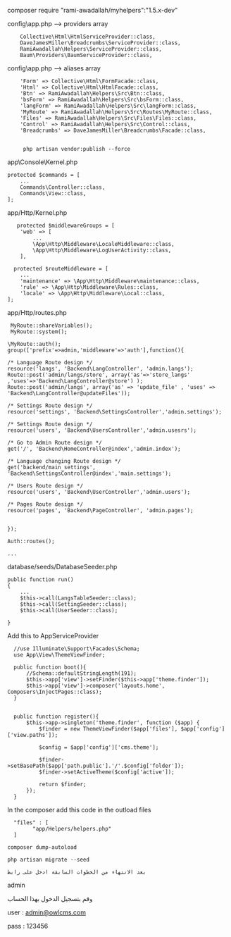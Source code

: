 composer require "rami-awadallah/myhelpers":"1.5.x-dev"
   
config\app.php  --> providers array

        Collective\Html\HtmlServiceProvider::class,
        DaveJamesMiller\Breadcrumbs\ServiceProvider::class,
        RamiAwadallah\Helpers\ServiceProvider::class,
        Baum\Providers\BaumServiceProvider::class,


config\app.php  --> aliases array
  
        'Form' => Collective\Html\FormFacade::class,
        'Html' => Collective\Html\HtmlFacade::class,
        'Btn' => RamiAwadallah\Helpers\Src\Btn::class,
        'bsForm' => RamiAwadallah\Helpers\Src\bsForm::class,
        'langForm' => RamiAwadallah\Helpers\Src\langForm::class,
        'MyRoute' => RamiAwadallah\Helpers\Src\Routes\MyRoute::class,
        'Files' => RamiAwadallah\Helpers\Src\Files\Files::class,
        'Control' => RamiAwadallah\Helpers\Src\Control::class,
        'Breadcrumbs' => DaveJamesMiller\Breadcrumbs\Facade::class,

 
         php artisan vendor:publish --force


app\Console\Kernel.php

    protected $commands = [
        ...
        Commands\Controller::class,
        Commands\View::class,    
    ];

    
app/Http/Kernel.php


       protected $middlewareGroups = [
        'web' => [
            ...
            \App\Http\Middleware\LocaleMiddleware::class,
            \App\Http\Middleware\LogUserActivity::class,
        ],

      protected $routeMiddleware = [
        ...
        'maintenance' => \App\Http\Middleware\maintenance::class,
        'rule' => \App\Http\Middleware\Rules::class,
        'locale' => \App\Http\Middleware\Local::class,
    ];

app/Http/routes.php


     MyRoute::shareVariables();
     MyRoute::system();

    \MyRoute::auth();
    group(['prefix'=>admin,'middleware'=>'auth'],function(){

    /* Language Route design */
    resource('langs', 'Backend\LangController', 'admin.langs');
    Route::post('admin/langs/store', array('as'=>'store_langs' ,'uses'=>'Backend\LangController@store') );
    Route::post('admin/langs', array('as' => 'update_file' , 'uses' => 'Backend\LangController@updateFiles'));

    /* Settings Route design */
    resource('settings', 'Backend\SettingsController','admin.settings');

    /* Settings Route design */
    resource('users', 'Backend\UsersController','admin.usesrs');

    /* Go to Admin Route design */
    get('/', 'Backend\HomeController@index','admin.index');

    /* Language changing Route design */
    get('backend/main_settings', 'Backend\SettingsController@index','main.settings');

    /* Users Route design */
    resource('users', 'Backend\UserController','admin.users');

    /* Pages Route design */
    resource('pages', 'Backend\PageController', 'admin.pages');


    });

    Auth::routes();

    ...

database/seeds/DatabaseSeeder.php

    public function run()
    {
        ...
        $this->call(LangsTableSeeder::class);
        $this->call(SettingSeeder::class);
        $this->call(UserSeeder::class);
        
    }

Add this to AppServiceProvider

      //use Illuminate\Support\Facades\Schema; 
      use App\View\ThemeViewFinder;

      public function boot(){
          //Schema::defaultStringLength(191);
          $this->app['view']->setFinder($this->app['theme.finder']);
          $this->app['view']->composer('layouts.home', Composers\InjectPages::class);
      }


      public function register(){
          $this->app->singleton('theme.finder', function ($app) {
              $finder = new ThemeViewFinder($app['files'], $app['config']['view.paths']);

              $config = $app['config']['cms.theme'];

              $finder->setBasePath($app['path.public'].'/'.$config['folder']);
              $finder->setActiveTheme($config['active']);

              return $finder;
          });
      }
  
  In the composer add this code in the outload files

      "files" : [
            "app/Helpers/helpers.php"
      ]

    composer dump-autoload

    php artisan migrate --seed

    بعد الانتهاء من الخطوات السابقة ادخل على رابط 

  admin
  
  وقم بتسجيل الدخول  بهذا الحساب

  user : admin@owlcms.com

  pass : 123456
